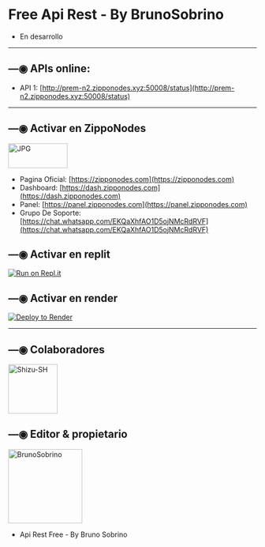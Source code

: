 # Free Api Rest - By BrunoSobrino

- En desarrollo

------------------

## —◉ APIs online:
- API 1: [http://prem-n2.zipponodes.xyz:50008/status](http://prem-n2.zipponodes.xyz:50008/status)

------------------

## —◉ Activar en ZippoNodes
<a href="https://zipponodes.com"><img src="https://sttci.b-cdn.net/status.zipponodes.com/8932/logo.jpg" width="120" height="50" alt="JPG"/></a>
- Pagina Oficial: [https://zipponodes.com](https://zipponodes.com)
- Dashboard: [https://dash.zipponodes.com](https://dash.zipponodes.com)
- Panel: [https://panel.zipponodes.com](https://panel.zipponodes.com)
- Grupo De Soporte: [https://chat.whatsapp.com/EKQaXhfAO1D5ojNMcRdRVF](https://chat.whatsapp.com/EKQaXhfAO1D5ojNMcRdRVF)

## —◉ Activar en replit

[![Run on Repl.it](https://repl.it/badge/github/BrunoSobrino/api)](https://repl.it/github/BrunoSobrino/api) 
  
## —◉ Activar en render

[![Deploy to Render](https://render.com/images/deploy-to-render-button.svg)](https://dashboard.render.com/blueprint/new?repo=https%3A%2F%2Fgithub.com%2FBrunoSobrino%2Fapi) 

------------------

## —◉ Colaboradores
<a href="https://github.com/Shizu-SH"><img src="https://github.com/Shizu-SH.png" width="100" height="100" alt="Shizu-SH"/></a>

## —◉ Editor & propietario
<a href="https://github.com/BrunoSobrino"><img src="https://github.com/BrunoSobrino.png" width="150" height="150" alt="BrunoSobrino"/></a>
- Api Rest Free - By Bruno Sobrino
